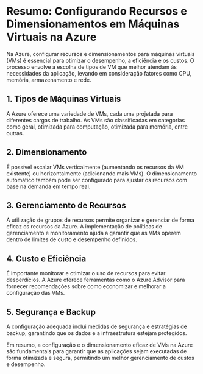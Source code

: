# Resumo: Configurando Recursos e Dimensionamentos em Máquinas Virtuais na Azure

Na Azure, configurar recursos e dimensionamentos para máquinas virtuais (VMs) é essencial para otimizar o desempenho, a eficiência e os custos. O processo envolve a escolha de tipos de VM que melhor atendam às necessidades da aplicação, levando em consideração fatores como CPU, memória, armazenamento e rede.

## 1. Tipos de Máquinas Virtuais
A Azure oferece uma variedade de VMs, cada uma projetada para diferentes cargas de trabalho. As VMs são classificadas em categorias como geral, otimizada para computação, otimizada para memória, entre outras.

## 2. Dimensionamento
É possível escalar VMs verticalmente (aumentando os recursos da VM existente) ou horizontalmente (adicionando mais VMs). O dimensionamento automático também pode ser configurado para ajustar os recursos com base na demanda em tempo real.

## 3. Gerenciamento de Recursos
A utilização de grupos de recursos permite organizar e gerenciar de forma eficaz os recursos da Azure. A implementação de políticas de gerenciamento e monitoramento ajuda a garantir que as VMs operem dentro de limites de custo e desempenho definidos.

## 4. Custo e Eficiência
É importante monitorar e otimizar o uso de recursos para evitar desperdícios. A Azure oferece ferramentas como o Azure Advisor para fornecer recomendações sobre como economizar e melhorar a configuração das VMs.

## 5. Segurança e Backup
A configuração adequada inclui medidas de segurança e estratégias de backup, garantindo que os dados e a infraestrutura estejam protegidos.

Em resumo, a configuração e o dimensionamento eficaz de VMs na Azure são fundamentais para garantir que as aplicações sejam executadas de forma otimizada e segura, permitindo um melhor gerenciamento de custos e desempenho.
